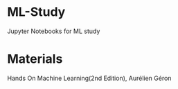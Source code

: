 # ML-Study
Jupyter Notebooks for ML study

# Materials
Hands On Machine Learning(2nd Edition), Aurélien Géron
